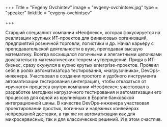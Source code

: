+++
Title = "Evgeny Ovchintev"
image = "evgeny-ovchintsev.jpg"
type = "speaker"
linktitle = "evgeny-ovchintsev"

+++

Cтарший специалист компании «Неофлекс», которая фокусируется на реализации крупных ИТ-проектов для финансовых организаций, предприятий розничной торговли, логистики и др.
Начал карьеру с преподавательской деятельности в вузе, преподавая высшую математику. Всегда восхищался логичными и элегантными цепочками доказательств математических теорем и утверждений.
Придя в ИТ- бизнес, сразу окунулся в кухню крутых enterprise-проектов. Проявил себя в ролях автоматизатора тестирования, «нагрузочника», DevOps-инженера. Участвовал в создании простого и удобного инструмента автоматизации тестирования (интеграция), чтобы отказаться от «ручного» процесса внутри компании «Неофлекс»; участвовал в разработке методики нагрузочного тестирования и автоматизации его процессов для одной из крупнейших в Европе банковской интеграционной шины. В качестве DevOps-инженера участвовал проектировании простых, логичных и надежных конвейерах непрерывной доставки, а так же их автоматизации как для микросервисных, так и для классических решений. И в этом счастлив.
